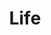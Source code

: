 ---
pid: llp252
title: Life
location_transcription: 530 E Wyoming Ave
coordinates: 
zipcode: 
gen_neighborhood: 
neighborhood: 
outside_phl: 
age: '11'
age_range: 6-13
instagram: 
image_file_name: llp_252.jpg
proposal_transcription: This monument will tell us that life isn't just a place where
  you can have fun to think about if you gonna get on line or something life is like
  a wonderful thing to treasure Life is a type of treasure
topic: Environment,Uplifting,Sustainability
topic_summary: 0, 0, 0
type: Conceptual
keywords_other: earth, globe, world, life
credit: Yavonna Renelique
image_labels: 
twitter: 
facebook: 
permalink: "/monuments/llp252/"
layout: item-page
---